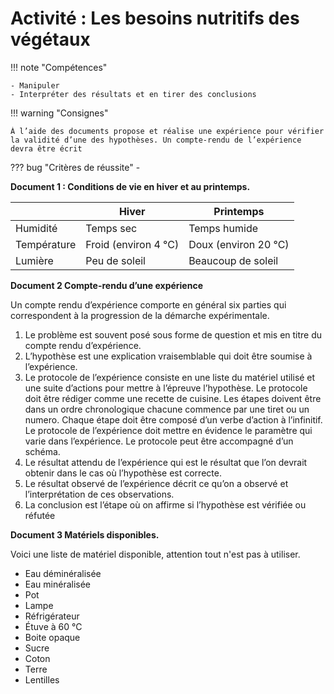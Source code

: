 # Activité : Les besoins nutritifs des végétaux

!!! note "Compétences"

    - Manipuler
    - Interpréter des résultats et en tirer des conclusions

!!! warning "Consignes"

    À l’aide des documents propose et réalise une expérience pour vérifier la validité d’une des hypothèses. Un compte-rendu de l’expérience devra être écrit
        
??? bug "Critères de réussite"
    - 



**Document 1 : Conditions de vie en hiver et au printemps.**

<table>
<thead>
  <tr>
    <th> 			 		</th>
    <th> 			Hiver 		</th>
    <th> 			Printemps 		</th>
  </tr>
</thead>
<tbody>
  <tr>
    <td> 			Humidité 		</td>
    <td> 			Temps 			sec 		</td>
    <td> 			Temps 			humide 		</td>
  </tr>
  <tr>
    <td> 			Température 		</td>
    <td> 			Froid 			(environ 4 °C) 		</td>
    <td> 			Doux 			(environ 20 °C) 		</td>
  </tr>
  <tr>
    <td> 			Lumière 		</td>
    <td> 			Peu 			de soleil 		</td>
    <td> 			Beaucoup 			de soleil 		</td>
  </tr>
</tbody>
</table>

**Document 2 Compte-rendu d’une expérience**

Un compte rendu d’expérience comporte en général six parties qui correspondent à la progression de la démarche expérimentale.
    
1. Le problème est souvent posé sous forme de question et mis en titre du compte rendu d’expérience.
2. L’hypothèse est une explication vraisemblable qui doit être soumise à l’expérience.
3. Le protocole de l’expérience consiste en une liste du matériel utilisé et une suite d’actions pour mettre à l’épreuve l’hypothèse. 
    Le protocole doit être rédiger comme une recette de cuisine. Les étapes doivent être dans un ordre chronologique chacune commence par une tiret ou un numero.
    Chaque étape doit être composé d’un verbe d’action à l’infinitif.
    Le protocole de l’expérience doit mettre en évidence le paramètre qui varie dans l’expérience. Le protocole peut être accompagné d’un schéma.
4. Le résultat attendu de l’expérience qui est le résultat que l’on devrait obtenir dans le cas où l’hypothèse est correcte.
5. Le résultat observé de l’expérience décrit ce qu’on a observé et l’interprétation de ces observations.
6. La conclusion est l’étape où on affirme si l’hypothèse est vérifiée ou réfutée

**Document 3 Matériels disponibles.**

Voici une liste de matériel disponible, attention tout n'est pas à utiliser.

- Eau déminéralisée
- Eau minéralisée
- Pot
- Lampe
- Réfrigérateur
- Étuve à 60 °C
- Boite opaque
- Sucre
- Coton
- Terre
- Lentilles


